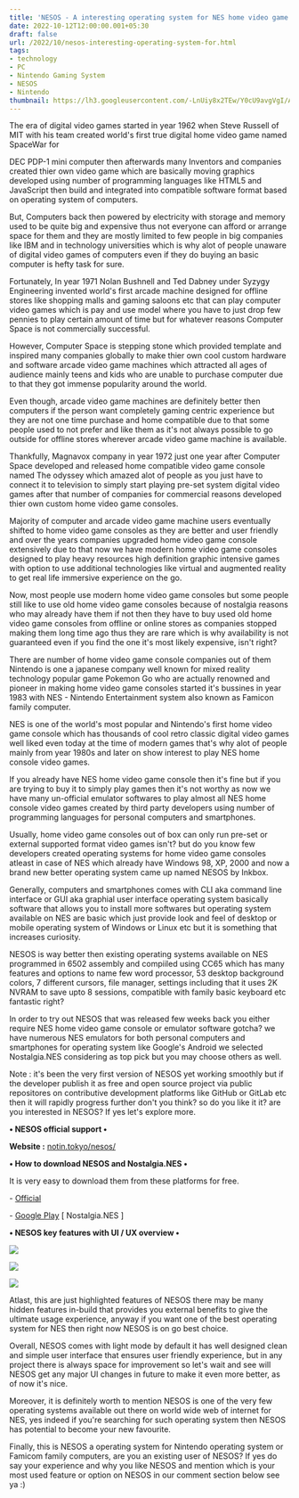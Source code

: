 ```yaml
---
title: 'NESOS - A interesting operating system for NES home video game console.'
date: 2022-10-12T12:00:00.001+05:30
draft: false
url: /2022/10/nesos-interesting-operating-system-for.html
tags: 
- technology
- PC
- Nintendo Gaming System
- NESOS
- Nintendo
thumbnail: https://lh3.googleusercontent.com/-LnUiy8x2TEw/Y0cU9avgVgI/AAAAAAAAOOU/Hnpd0Ll61IILSNPS9gki0ZCbIo-ICml4wCNcBGAsYHQ/s1600/1665602802393827-0.png
---
```


  

The era of digital video games started in year 1962 when Steve Russell of MIT with his team created world's first true digital home video game named SpaceWar for 

DEC PDP-1 mini computer then afterwards many Inventors and companies created thier own video game which are basically moving graphics developed using number of programming languages like HTML5 and JavaScript then build and integrated into compatible software format based on operating system of computers.

  

But, Computers back then powered by electricity with storage and memory used to be quite big and expensive thus not everyone can afford or arrange space for them and they are mostly limited to few people in big companies like IBM and in technology universities which is why alot of people unaware of digital video games of computers even if they do buying an basic computer is hefty task for sure.

  

Fortunately, In year 1971 Nolan Bushnell and Ted Dabney under Syzygy Engineering invented world's first arcade machine designed for offline stores like shopping malls and gaming saloons etc that can play computer video games which is pay and use model where you have to just drop few pennies to play certain amount of time but for whatever reasons Computer Space is not commercially successful.

  

However, Computer Space is stepping stone which provided template and inspired many companies globally to make thier own cool custom hardware and software arcade video game machines which attracted all ages of audience mainly teens and kids who are unable to purchase computer due to that they got immense popularity around the world.

  

Even though, arcade video game machines are definitely better then computers if the person want completely gaming centric experience but they are not one time purchase and home compatible due to that some people used to not prefer and like them as it's not always possible to go outside for offline stores wherever arcade video game machine is available.

  

Thankfully, Magnavox company in year 1972 just one year after Computer Space developed and released home compatible video game console named The odyssey which amazed alot of people as you just have to connect it to television to simply start playing pre-set system digital video games after that number of companies for commercial reasons developed thier own custom home video game consoles.

  

Majority of computer and arcade video game machine users eventually shifted to home video game consoles as they are better and user friendly and over the years companies upgraded home video game console extensively due to that now we have modern home video game consoles designed to play heavy resources high definition graphic intensive games with option to use additional technologies like virtual and augmented reality to get real life immersive experience on the go.

  

Now, most people use modern home video game consoles but some people still like to use old home video game consoles because of nostalgia reasons who may already have them if not then they have to buy used old home video game consoles from offline or online stores as companies stopped making them long time ago thus they are rare which is why availability is not guaranteed even if you find the one it's most likely expensive, isn't right?

  

There are number of home video game console companies out of them Nintendo is one a japanese company well known for mixed reality technology popular game Pokemon Go who are actually renowned and pioneer in making home video game consoles started it's bussines in year 1983 with NES - Nintendo Entertainment system also known as Famicon family computer.

  

NES is one of the world's most popular and Nintendo's first home video game console which has thousands of cool retro classic digital video games well liked even today at the time of modern games that's why alot of people mainly from year 1980s and later on show interest to play NES home console video games.

  

If you already have NES home video game console then it's fine but if you are trying to buy it to simply play games then it's not worthy as now we have many un-official emulator softwares to play almost all NES home console video games created by third party developers using number of programming languages for personal computers and smartphones.

  

Usually, home video game consoles out of box can only run pre-set or external supported format video games isn't? but do you know few developers created operating systems for home video game consoles atleast in case of NES which already have Windows 98, XP, 2000 and now a brand new better operating system came up named NESOS by Inkbox.

  

Generally, computers and smartphones comes with CLI aka command line interface or GUI aka graphial user interface operating system basically software that allows you to install more softwares but operating system available on NES are basic which just provide look and feel of desktop or mobile operating system of Windows or Linux etc but it is something that increases curiosity.

  

NESOS is way better then existing operating systems available on NES programmed in 6502 assembly and compiiled using CC65 which has many features and options to name few word processor, 53 desktop background colors, 7 different cursors, file manager, settings including that it uses 2K NVRAM to save upto 8 sessions, compatible with family basic keyboard etc fantastic right?

  

In order to try out NESOS that was released few weeks back you either require NES home video game console or emulator software gotcha? we have numerous NES emulators for both personal computers and smartphones for operating system like Google's Android we selected Nostalgia.NES considering as top pick but you may choose others as well.

  

Note : it's been the very first version of NESOS yet working smoothly but if the developer publish it as free and open source project via public repositores on contributive development platforms like GitHub or GitLab etc then it will rapidly progress further don't you think? so do you like it it? are you interested in NESOS? If yes let's explore more.

  

**• NESOS official support •**

**Website :** [notin.tokyo/nesos/](https://notin.tokyo/nesos/)

**• How to download NESOS and Nostalgia.NES •**

  

It is very easy to download them from these platforms for free.

\- [Official](https://notin.tokyo/nesos/NESOS.zip)

\- [Google Play](https://play.google.com/store/apps/details?id=com.nostalgiaemulators.neslite) \[ Nostalgia.NES \]

**• NESOS key features with UI / UX overview •**

 **![](https://lh3.googleusercontent.com/-_z9PcqRADjk/Y0cU8dnnHtI/AAAAAAAAOOQ/0ZqGWvWWuDASjX5rJa60zkhe4dEL7EJrACNcBGAsYHQ/s1600/1665602798811961-1.png)** 

 ![](https://lh3.googleusercontent.com/-WTg4_y1VNo8/Y0cU7qvvJUI/AAAAAAAAOOM/QO0Mspg-TpMO8CDIYfpVroR5qC-of5YWACNcBGAsYHQ/s1600/1665602794903068-2.png) 

  

 ![](https://lh3.googleusercontent.com/-xTneJWHZA2Y/Y0cU6ml6qVI/AAAAAAAAOOI/SA1QxCVFJic_yM59AZrREBJvQ4KO2gcFQCNcBGAsYHQ/s1600/1665602790583508-3.png) 

  

  

Atlast, this are just highlighted features of NESOS there may be many hidden features in-build that provides you external benefits to give the ultimate usage experience, anyway if you want one of the best operating system for NES then right now NESOS is on go best choice.

  

Overall, NESOS comes with light mode by default it has well designed clean and simple user interface that ensures user friendly experience, but in any project there is always space for improvement so let's wait and see will NESOS get any major UI changes in future to make it even more better, as of now it's nice.

  

Moreover, it is definitely worth to mention NESOS is one of the very few operating systems available out there on world wide web of internet for NES, yes indeed if you're searching for such operating system then NESOS has potential to become your new favourite.

  

Finally, this is NESOS a operating system for Nintendo operating system or Famicom family computers, are you an existing user of NESOS? If yes do say your experience and why you like NESOS and mention which is your most used feature or option on NESOS in our comment section below see ya :)